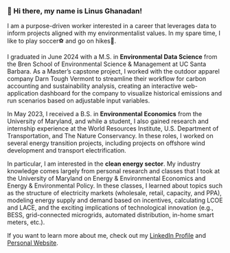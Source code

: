 ### 👋 Hi there, my name is Linus Ghanadan!

I am a purpose-driven worker interested in a career that leverages data to inform projects aligned with my environmentalist values. In my spare time, I like to play soccer⚽ and go on hikes🥾.

I graduated in June 2024 with a M.S. in **Environmental Data Science** from the Bren School of Environmental Science & Management at UC Santa Barbara. As a Master’s capstone project, I worked with the outdoor apparel company Darn Tough Vermont to streamline their workflow for carbon accounting and sustainability analysis, creating an interactive web-application dashboard for the company to visualize historical emissions and run scenarios based on adjustable input variables.

In May 2023, I received a B.S. in **Environmental Economics** from the University of Maryland, and while a student, I also gained research and internship experience at the World Resources Institute, U.S. Department of Transportation, and The Nature Conservancy. In these roles, I worked on several energy transition projects, including projects on offshore wind development and transport electrification.

In particular, I am interested in the **clean energy sector**. My industry knowledge comes largely from personal research and classes that I took at the University of Maryland on Energy & Environmental Economics and Energy & Environmental Policy. In these classes, I learned about topics such as the structure of electricity markets (wholesale, retail, capacity, and PPA), modeling energy supply and demand based on incentives, calculating LCOE and LACE, and the exciting implications of technological innovation (e.g., BESS, grid-connected microgrids, automated distribution, in-home smart meters, etc.).

If you want to learn more about me, check out my [LinkedIn Profile](https://www.linkedin.com/in/linus-ghanadan/) and [Personal Website](https://linusghanadan.github.io/).

<!--
**linusghanadan/linusghanadan** is a ✨ _special_ ✨ repository because its `README.md` (this file) appears on your GitHub profile.

Here are some ideas to get you started:

- 🔭 I’m currently working on ...
- 🌱 I’m currently learning ...
- 👯 I’m looking to collaborate on ...
- 🤔 I’m looking for help with ...
- 💬 Ask me about ...
- 📫 How to reach me: ...
- 😄 Pronouns: ...
- ⚡ Fun fact: ...
-->

